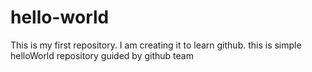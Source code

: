 # hello-world
This is my first repository. I am creating it to learn github. this is simple helloWorld repository guided by github team
